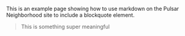 This is an example page showing how to use markdown on the Pulsar Neighborhood site to include a blockquote element.

> This is something super meaningful
